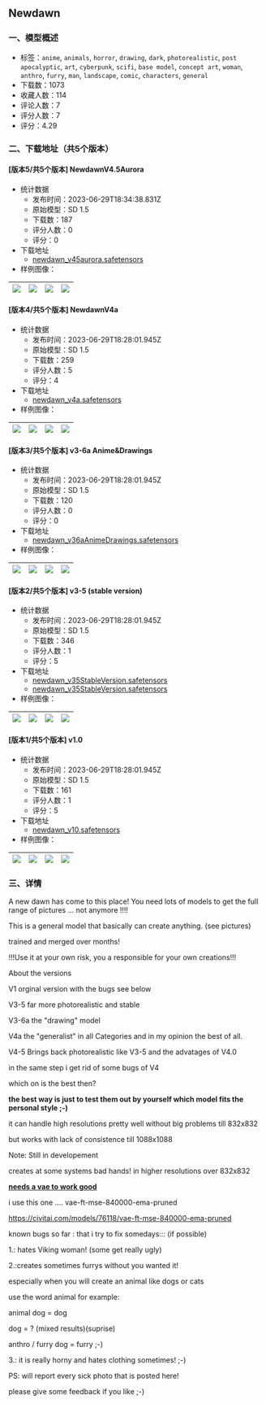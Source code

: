 ## Newdawn
### 一、模型概述

- 标签：`anime`, `animals`, `horror`, `drawing`, `dark`, `photorealistic`, `post apocalyptic`, `art`, `cyberpunk`, `scifi`, `base model`, `concept art`, `woman`, `anthro`, `furry`, `man`, `landscape`, `comic`, `characters`, `general`
- 下载数：1073
- 收藏人数：114
- 评论人数：7
- 评分人数：7
- 评分：4.29

### 二、下载地址（共5个版本）

#### [版本5/共5个版本] NewdawnV4.5Aurora

- 统计数据
  - 发布时间：2023-06-29T18:34:38.831Z
  - 原始模型：SD 1.5
  - 下载数：187
  - 评分人数：0
  - 评分：0
- 下载地址
  - [newdawn_v45aurora.safetensors](https://civitai.com/api/download/models/106803)
- 样例图像：

| <img src="https://image.civitai.com/xG1nkqKTMzGDvpLrqFT7WA/d373ca45-b92e-41dc-b43d-e6320ded2f90/width=450/1378613.jpeg" /> | <img src="https://image.civitai.com/xG1nkqKTMzGDvpLrqFT7WA/5f10c862-4e17-4077-a3e7-0715540230d4/width=450/1337730.jpeg" /> | <img src="https://image.civitai.com/xG1nkqKTMzGDvpLrqFT7WA/89c049c9-f813-4d50-abcc-d6514d63cb4a/width=450/1337727.jpeg" /> | <img src="https://image.civitai.com/xG1nkqKTMzGDvpLrqFT7WA/cbdbc3d8-13f1-467b-8f3e-b3d16a0fbb9c/width=450/1337728.jpeg" /> |
| ---- | ---- | ---- | ---- |

#### [版本4/共5个版本] NewdawnV4a

- 统计数据
  - 发布时间：2023-06-29T18:28:01.945Z
  - 原始模型：SD 1.5
  - 下载数：259
  - 评分人数：5
  - 评分：4
- 下载地址
  - [newdawn_v4a.safetensors](https://civitai.com/api/download/models/103961)
- 样例图像：

| <img src="https://image.civitai.com/xG1nkqKTMzGDvpLrqFT7WA/64928a0a-bf7d-4f1e-bb7e-430022daf2bd/width=450/1287239.jpeg" /> | <img src="https://image.civitai.com/xG1nkqKTMzGDvpLrqFT7WA/7df8aa50-cb35-4e4e-8750-886d47f81451/width=450/1287259.jpeg" /> | <img src="https://image.civitai.com/xG1nkqKTMzGDvpLrqFT7WA/ddbff960-2835-46eb-861b-82b78cbcc48e/width=450/1287274.jpeg" /> | <img src="https://image.civitai.com/xG1nkqKTMzGDvpLrqFT7WA/7281e6fb-ed0f-4115-9626-a329ad3e1d80/width=450/1287278.jpeg" /> |
| ---- | ---- | ---- | ---- |

#### [版本3/共5个版本] v3-6a Anime&Drawings 

- 统计数据
  - 发布时间：2023-06-29T18:28:01.945Z
  - 原始模型：SD 1.5
  - 下载数：120
  - 评分人数：0
  - 评分：0
- 下载地址
  - [newdawn_v36aAnimeDrawings.safetensors](https://civitai.com/api/download/models/101747)
- 样例图像：

| <img src="https://image.civitai.com/xG1nkqKTMzGDvpLrqFT7WA/e1dcc789-5c9d-48e9-862c-280c6636de6b/width=450/1247381.jpeg" /> | <img src="https://image.civitai.com/xG1nkqKTMzGDvpLrqFT7WA/a970bc1e-5f3b-4b37-92c4-44ab5e679327/width=450/1247382.jpeg" /> | <img src="https://image.civitai.com/xG1nkqKTMzGDvpLrqFT7WA/c640745e-50f3-4e62-ac26-a74b170f9e91/width=450/1247438.jpeg" /> | <img src="https://image.civitai.com/xG1nkqKTMzGDvpLrqFT7WA/f92cfee9-d41b-4b3c-99a9-a999fe0ccc34/width=450/1247469.jpeg" /> |
| ---- | ---- | ---- | ---- |

#### [版本2/共5个版本] v3-5 (stable version)

- 统计数据
  - 发布时间：2023-06-29T18:28:01.945Z
  - 原始模型：SD 1.5
  - 下载数：346
  - 评分人数：1
  - 评分：5
- 下载地址
  - [newdawn_v35StableVersion.safetensors](https://civitai.com/api/download/models/96771)
  - [newdawn_v35StableVersion.safetensors](https://civitai.com/api/download/models/96771?type=Model&format=SafeTensor&size=full&fp=fp32)
- 样例图像：

| <img src="https://image.civitai.com/xG1nkqKTMzGDvpLrqFT7WA/f59b2b38-baa8-4499-9792-dee820ff526e/width=450/1157887.jpeg" /> | <img src="https://image.civitai.com/xG1nkqKTMzGDvpLrqFT7WA/bcf12f0c-9539-4c0c-9668-17fd1d7feb75/width=450/1157894.jpeg" /> | <img src="https://image.civitai.com/xG1nkqKTMzGDvpLrqFT7WA/4a40455f-02f2-456d-ac21-c3de7d7e8079/width=450/1157952.jpeg" /> | <img src="https://image.civitai.com/xG1nkqKTMzGDvpLrqFT7WA/d650052b-9300-43cb-a7bb-42e249572574/width=450/1158001.jpeg" /> |
| ---- | ---- | ---- | ---- |

#### [版本1/共5个版本] v1.0

- 统计数据
  - 发布时间：2023-06-29T18:28:01.945Z
  - 原始模型：SD 1.5
  - 下载数：161
  - 评分人数：1
  - 评分：5
- 下载地址
  - [newdawn_v10.safetensors](https://civitai.com/api/download/models/92648)
- 样例图像：

| <img src="https://image.civitai.com/xG1nkqKTMzGDvpLrqFT7WA/55d40271-9a00-4c24-8a47-d169a239426b/width=450/1093263.jpeg" /> | <img src="https://image.civitai.com/xG1nkqKTMzGDvpLrqFT7WA/4eb24cd8-6ec2-4e54-9103-0624cdd12d9b/width=450/1088881.jpeg" /> | <img src="https://image.civitai.com/xG1nkqKTMzGDvpLrqFT7WA/8dae592f-8b26-4d5a-9eb4-76fa42e9e60b/width=450/1088882.jpeg" /> | <img src="https://image.civitai.com/xG1nkqKTMzGDvpLrqFT7WA/13988eec-c5e9-4aab-b9f7-aabd271ba296/width=450/1093473.jpeg" /> |
| ---- | ---- | ---- | ---- |


### 三、详情
<p>A new dawn has come to this place! You need lots of models to get the full range of pictures ... not anymore !!!!</p><p>This is a general model that basically can create anything. (see pictures)</p><p>trained and merged over months!</p><p>!!!Use it at your own risk, you a responsible for your own creations!!!</p><p></p><p>About the versions</p><p>V1 orginal version with the bugs see below</p><p>V3-5 far more photorealistic and stable</p><p>V3-6a the "drawing" model</p><p>V4a the "generalist" in all Categories and in my opinion the best of all.</p><p>V4-5 Brings back photorealistic like V3-5 and the advatages of V4.0</p><p>in the same step i get rid of some bugs of V4</p><p></p><p>which on is the best then?</p><p><strong>the best way is just to test them out by yourself which model fits the personal style ;-)</strong></p><p></p><p></p><p>it can handle high resolutions pretty well without big problems till 832x832</p><p>but works with lack of consistence till 1088x1088</p><p>Note: Still in developement</p><p>creates at some systems bad hands! in higher resolutions over 832x832</p><p><strong><u>needs a vae to work good</u></strong></p><p>i use this one .... vae-ft-mse-840000-ema-pruned</p><p><a target="_blank" rel="ugc" href="https://civitai.com/models/76118/vae-ft-mse-840000-ema-pruned">https://civitai.com/models/76118/vae-ft-mse-840000-ema-pruned</a></p><p></p><p>known bugs so far : that i try to fix somedays::: (if possible)</p><p>1.: hates Viking woman! (some get really ugly)</p><p>2.:creates sometimes furrys without you wanted it!</p><p>especially when you will create an animal like dogs or cats</p><p>use the word animal for example:</p><p>animal dog = dog</p><p>dog = ? (mixed results)(suprise)</p><p>anthro / furry dog = furry ;-)</p><p></p><p>3.: it is really horny and hates clothing sometimes! ;-)</p><p>PS: will report every sick photo that is posted here!</p><p>please give some feedback if you like ;-)</p><p></p><p></p><p></p><p></p><p></p>